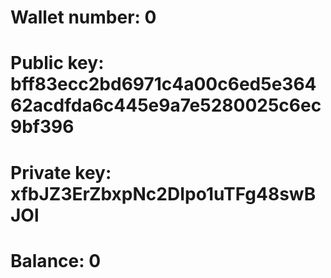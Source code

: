 # Wallet number: 0
# Public key: bff83ecc2bd6971c4a00c6ed5e36462acdfda6c445e9a7e5280025c6ec9bf396
# Private key: xfbJZ3ErZbxpNc2DIpo1uTFg48swBJOl
# Balance: 0
